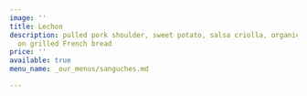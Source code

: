 ```yaml
---
image: ''
title: Lechon
description: pulled pork shoulder, sweet potato, salsa criolla, organic arugula, aioli
  on grilled French bread
price: ''
available: true
menu_name: _our_menus/sanguches.md

---
```

